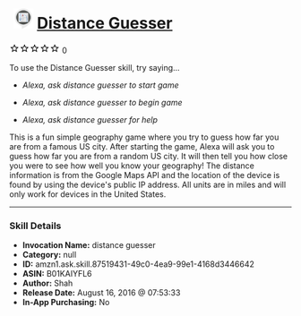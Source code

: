 # &nbsp;<img src="skill_icon" alt="Distance Guesser icon" width="36"> [Distance Guesser](http://alexa.amazon.com/#skills/amzn1.ask.skill.87519431-49c0-4ea9-99e1-4168d3446642)
![0 stars](../../images/ic_star_border_black_18dp_1x.png)![0 stars](../../images/ic_star_border_black_18dp_1x.png)![0 stars](../../images/ic_star_border_black_18dp_1x.png)![0 stars](../../images/ic_star_border_black_18dp_1x.png)![0 stars](../../images/ic_star_border_black_18dp_1x.png) 0

To use the Distance Guesser skill, try saying...

* *Alexa, ask distance guesser to start game*

* *Alexa, ask distance guesser to begin game*

* *Alexa, ask distance guesser for help*

This is a fun simple geography game where you try to guess how far you are from a famous US city. After starting the game, Alexa will ask you to guess how far you are from a random US city. It will then tell you how close you were to see how well you know your geography! The distance information is from the Google Maps API and the location of the device is found by using the device's public IP address. All units are in miles and will only work for devices in the United States.

***

### Skill Details

* **Invocation Name:** distance guesser
* **Category:** null
* **ID:** amzn1.ask.skill.87519431-49c0-4ea9-99e1-4168d3446642
* **ASIN:** B01KAIYFL6
* **Author:** Shah
* **Release Date:** August 16, 2016 @ 07:53:33
* **In-App Purchasing:** No
